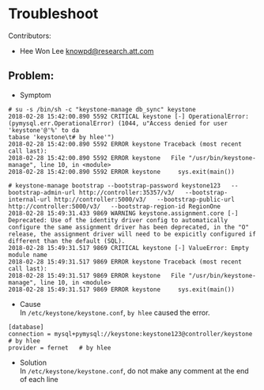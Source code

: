 Troubleshoot
============
Contributors:   
  - Hee Won Lee <knowpd@research.att.com>

## Problem: 
- Symptom    
```
# su -s /bin/sh -c "keystone-manage db_sync" keystone
2018-02-28 15:42:00.890 5592 CRITICAL keystone [-] OperationalError: (pymysql.err.OperationalError) (1044, u"Access denied for user 'keystone'@'%' to da
tabase 'keystone\t# by hlee'")
2018-02-28 15:42:00.890 5592 ERROR keystone Traceback (most recent call last):
2018-02-28 15:42:00.890 5592 ERROR keystone   File "/usr/bin/keystone-manage", line 10, in <module>
2018-02-28 15:42:00.890 5592 ERROR keystone     sys.exit(main())
```
```
# keystone-manage bootstrap --bootstrap-password keystone123   --bootstrap-admin-url http://controller:35357/v3/   --bootstrap-internal-url http://controller:5000/v3/   --bootstrap-public-url http://controller:5000/v3/   --bootstrap-region-id RegionOne                         
2018-02-28 15:49:31.433 9869 WARNING keystone.assignment.core [-] Deprecated: Use of the identity driver config to automatically configure the same assignment driver has been deprecated, in the "O" release, the assignment driver will need to be expicitly configured if different than the default (SQL).
2018-02-28 15:49:31.517 9869 CRITICAL keystone [-] ValueError: Empty module name
2018-02-28 15:49:31.517 9869 ERROR keystone Traceback (most recent call last):
2018-02-28 15:49:31.517 9869 ERROR keystone   File "/usr/bin/keystone-manage", line 10, in <module>
2018-02-28 15:49:31.517 9869 ERROR keystone     sys.exit(main())
```

- Cause  
In `/etc/keystone/keystone.conf`, `by hlee` caused the error.
```
[database]
connection = mysql+pymysql://keystone:keystone123@controller/keystone	# by hlee
provider = fernet	# by hlee
```

- Solution  
In `/etc/keystone/keystone.conf`, do not make any comment at the end of each line
